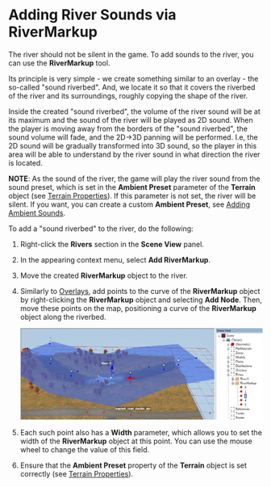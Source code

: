 # Adding River Sounds via RiverMarkup

The river should not be silent in the game. To add sounds to the river, you can use the **RiverMarkup** tool.

Its principle is very simple - we create something similar to an overlay - the so-called "sound riverbed". And, we locate it so that it covers the riverbed of the river and its surroundings, roughly copying the shape of the river.

Inside the created "sound riverbed", the volume of the river sound will be at its maximum and the sound of the river will be played as 2D sound. When the player is moving away from the borders of the "sound riverbed", the sound volume will fade, and the 2D→3D panning will be performed. I.e, the 2D sound will be gradually transformed into 3D sound, so the player in this area will be able to understand by the river sound in what direction the river is located.

**NOTE**: As the sound of the river, the game will play the river sound from the sound preset, which is set in the **Ambient Preset** parameter of the **Terrain** object (see [Terrain Properties](./../terrain/terrain_properties.md)). If this parameter is not set, the river will be silent. If you want, you can create a custom **Ambient Preset**, see [Adding Ambient Sounds](./../sounds_and_music/ambient_sounds/adding_ambient_sounds.md).

To add a "sound riverbed" to the river, do the following:

1.  Right-click the **Rivers** section in the **Scene View** panel.

2.  In the appearing context menu, select **Add RiverMarkup**.

3.  Move the created **RiverMarkup** object to the river.

4.  Similarly to [Overlays](./../overlays/adding_overlays.md), add points to the curve of the **RiverMarkup** object by right-clicking the **RiverMarkup** object and selecting **Add Node**. Then, move these points on the map, positioning a curve of the **RiverMarkup** object along the riverbed.

    ![](./media/image127.png)

5.  Each such point also has a **Width** parameter, which allows you to set the width of the **RiverMarkup** object at this point. You can use the mouse wheel to change the value of this field.

6.  Ensure that the **Ambient Preset** property of the **Terrain** object is set correctly (see [Terrain Properties](./../terrain/terrain_properties.md)).


